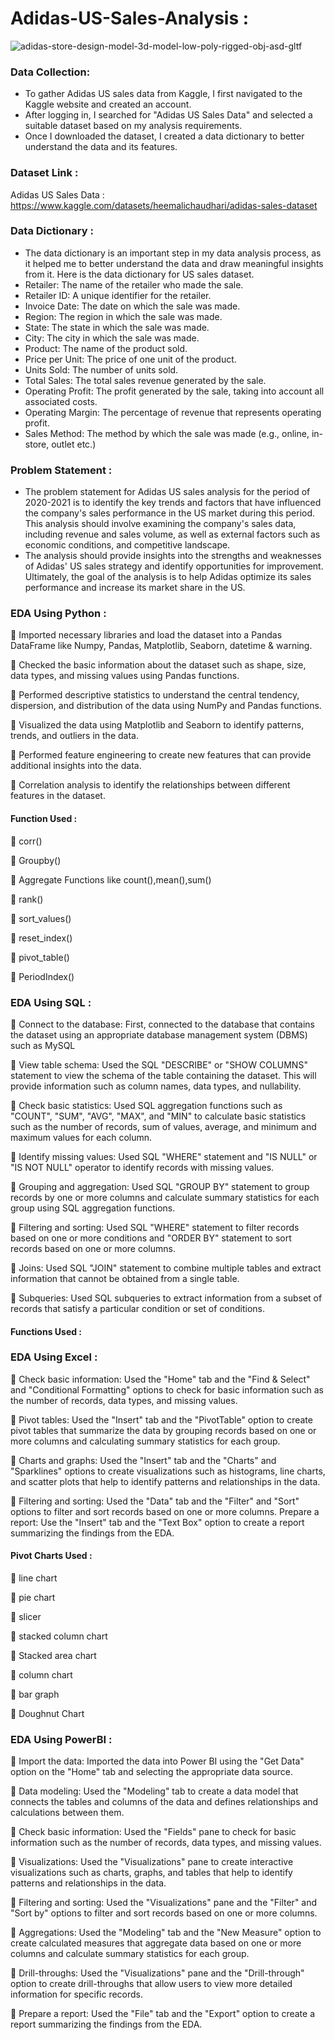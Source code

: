 # Adidas-US-Sales-Analysis :
![adidas-store-design-model-3d-model-low-poly-rigged-obj-asd-gltf](https://user-images.githubusercontent.com/98810351/235490784-6532023e-4236-4a23-8f52-66c51661bead.jpg)

### Data Collection:
- To gather Adidas US sales data from Kaggle, I first navigated to the Kaggle website and created an account. 
- After logging in, I searched for "Adidas US Sales Data" and selected a suitable dataset based on my analysis requirements. 
- Once I downloaded the dataset, I created a data dictionary to better understand the data and its features.

### Dataset Link :
Adidas US Sales Data : https://www.kaggle.com/datasets/heemalichaudhari/adidas-sales-dataset
### Data Dictionary :
- The data dictionary is an important step in my data analysis process, as it helped me to better understand the data and draw meaningful insights from it. Here is the data dictionary for US sales dataset.
- Retailer: The name of the retailer who made the sale.
- Retailer ID: A unique identifier for the retailer.
- Invoice Date: The date on which the sale was made.
- Region: The region in which the sale was made.
- State: The state in which the sale was made.
- City: The city in which the sale was made.
- Product: The name of the product sold.
- Price per Unit: The price of one unit of the product.
- Units Sold: The number of units sold.
- Total Sales: The total sales revenue generated by the sale.
- Operating Profit: The profit generated by the sale, taking into account all associated costs.
- Operating Margin: The percentage of revenue that represents operating profit.
- Sales Method: The method by which the sale was made (e.g., online, in-store, outlet etc.)




### Problem Statement :
- The problem statement for Adidas US sales analysis for the period of 2020-2021 is to identify the key trends and factors that have influenced the company's sales performance in the US market during this period. This analysis should involve examining the company's sales data, including revenue and sales volume, as well as external factors such as economic conditions, and competitive landscape.
-  The analysis should provide insights into the strengths and weaknesses of Adidas' US sales strategy and identify opportunities for improvement. Ultimately, the goal of the analysis is to help Adidas optimize its sales performance and increase its market share in the US.

### EDA Using Python :
:closed_umbrella: Imported necessary libraries and load the dataset into a Pandas DataFrame like Numpy, Pandas, Matplotlib, Seaborn, datetime & warning.

:closed_umbrella: Checked the basic information about the dataset such as shape, size, data types, and missing values using Pandas functions.

:closed_umbrella: Performed descriptive statistics to understand the central tendency, dispersion, and distribution of the data using NumPy and Pandas functions.

:closed_umbrella: Visualized the data using Matplotlib and Seaborn to identify patterns, trends, and outliers in the data.

:closed_umbrella: Performed feature engineering to create new features that can provide additional insights into the data.

:closed_umbrella: Correlation analysis to identify the relationships between different features in the dataset.
#### Function Used :
:panda_face: corr()

:panda_face: Groupby()

:panda_face: Aggregate Functions like count(),mean(),sum()

:panda_face: rank()

:panda_face: sort_values()

:panda_face: reset_index()

:panda_face: pivot_table()

:panda_face: PeriodIndex()

### EDA Using SQL :
:rocket: Connect to the database: First, connected to the database that contains the dataset using an appropriate database management system (DBMS) such as MySQL

:rocket: View table schema: Used the SQL "DESCRIBE" or "SHOW COLUMNS" statement to view the schema of the table containing the dataset. This will provide information such as column names, data types, and nullability.

:rocket: Check basic statistics: Used SQL aggregation functions such as "COUNT", "SUM", "AVG", "MAX", and "MIN" to calculate basic statistics such as the number of records, sum of values, average, and minimum and maximum values for each column.

:rocket: Identify missing values: Used SQL "WHERE" statement and "IS NULL" or "IS NOT NULL" operator to identify records with missing values.

:rocket: Grouping and aggregation: Used SQL "GROUP BY" statement to group records by one or more columns and calculate summary statistics for each group using SQL aggregation functions.

:rocket: Filtering and sorting: Used SQL "WHERE" statement to filter records based on one or more conditions and "ORDER BY" statement to sort records based on one or more columns.

:rocket: Joins: Used SQL "JOIN" statement to combine multiple tables and extract information that cannot be obtained from a single table.

:rocket: Subqueries: Used SQL subqueries to extract information from a subset of records that satisfy a particular condition or set of conditions.
#### Functions Used :



### EDA Using Excel :
:truck: Check basic information: Used the "Home" tab and the "Find & Select" and "Conditional Formatting" options to check for basic information such as the number of records, data types, and missing values.

:truck: Pivot tables: Used the "Insert" tab and the "PivotTable" option to create pivot tables that summarize the data by grouping records based on one or more columns and calculating summary statistics for each group.

:truck: Charts and graphs: Used the "Insert" tab and the "Charts" and "Sparklines" options to create visualizations such as histograms, line charts, and scatter plots that help to identify patterns and relationships in the data.

:truck: Filtering and sorting: Used the "Data" tab and the "Filter" and "Sort" options to filter and sort records based on one or more columns.
Prepare a report: Use the "Insert" tab and the "Text Box" option to create a report summarizing the findings from the EDA.

#### Pivot Charts Used :
:tokyo_tower: line chart

:tokyo_tower: pie chart

:tokyo_tower: slicer

:tokyo_tower: stacked column chart

:tokyo_tower: Stacked area chart

:tokyo_tower: column chart

:tokyo_tower: bar graph

:tokyo_tower: Doughnut Chart

### EDA Using PowerBI :
:movie_camera: Import the data: Imported the data into Power BI using the "Get Data" option on the "Home" tab and selecting the appropriate data source.

:movie_camera: Data modeling: Used the "Modeling" tab to create a data model that connects the tables and columns of the data and defines relationships and calculations between them.

:movie_camera: Check basic information: Used the "Fields" pane to check for basic information such as the number of records, data types, and missing values.

:movie_camera: Visualizations: Used the "Visualizations" pane to create interactive visualizations such as charts, graphs, and tables that help to identify patterns and relationships in the data.

:movie_camera: Filtering and sorting: Used the "Visualizations" pane and the "Filter" and "Sort by" options to filter and sort records based on one or more columns.

:movie_camera: Aggregations: Used the "Modeling" tab and the "New Measure" option to create calculated measures that aggregate data based on one or more columns and calculate summary statistics for each group.

:movie_camera: Drill-throughs: Used the "Visualizations" pane and the "Drill-through" option to create drill-throughs that allow users to view more detailed information for specific records.

:movie_camera: Prepare a report: Used the "File" tab and the "Export" option to create a report summarizing the findings from the EDA.
